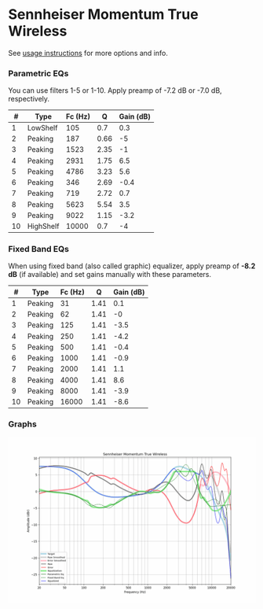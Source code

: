 # Sennheiser Momentum True Wireless
See [usage instructions](https://github.com/jaakkopasanen/AutoEq#usage) for more options and info.

### Parametric EQs
You can use filters 1-5 or 1-10. Apply preamp of -7.2 dB or -7.0 dB, respectively.

|   # | Type      |   Fc (Hz) |    Q |   Gain (dB) |
|-----|-----------|-----------|------|-------------|
|   1 | LowShelf  |       105 | 0.7  |         0.3 |
|   2 | Peaking   |       187 | 0.66 |        -5   |
|   3 | Peaking   |      1523 | 2.35 |        -1   |
|   4 | Peaking   |      2931 | 1.75 |         6.5 |
|   5 | Peaking   |      4786 | 3.23 |         5.6 |
|   6 | Peaking   |       346 | 2.69 |        -0.4 |
|   7 | Peaking   |       719 | 2.72 |         0.7 |
|   8 | Peaking   |      5623 | 5.54 |         3.5 |
|   9 | Peaking   |      9022 | 1.15 |        -3.2 |
|  10 | HighShelf |     10000 | 0.7  |        -4   |

### Fixed Band EQs
When using fixed band (also called graphic) equalizer, apply preamp of **-8.2 dB** (if available) and set gains manually with these parameters.

|   # | Type    |   Fc (Hz) |    Q |   Gain (dB) |
|-----|---------|-----------|------|-------------|
|   1 | Peaking |        31 | 1.41 |         0.1 |
|   2 | Peaking |        62 | 1.41 |        -0   |
|   3 | Peaking |       125 | 1.41 |        -3.5 |
|   4 | Peaking |       250 | 1.41 |        -4.2 |
|   5 | Peaking |       500 | 1.41 |        -0.4 |
|   6 | Peaking |      1000 | 1.41 |        -0.9 |
|   7 | Peaking |      2000 | 1.41 |         1.1 |
|   8 | Peaking |      4000 | 1.41 |         8.6 |
|   9 | Peaking |      8000 | 1.41 |        -3.9 |
|  10 | Peaking |     16000 | 1.41 |        -8.6 |

### Graphs
![](./Sennheiser%20Momentum%20True%20Wireless.png)
